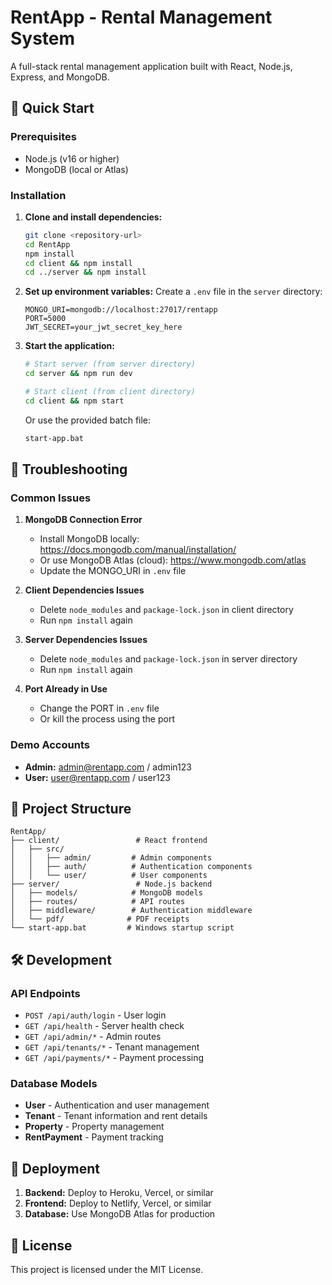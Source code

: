 # RentApp - Rental Management System

A full-stack rental management application built with React, Node.js, Express, and MongoDB.

## 🚀 Quick Start

### Prerequisites
- Node.js (v16 or higher)
- MongoDB (local or Atlas)

### Installation

1. **Clone and install dependencies:**
   ```bash
   git clone <repository-url>
   cd RentApp
   npm install
   cd client && npm install
   cd ../server && npm install
   ```

2. **Set up environment variables:**
   Create a `.env` file in the `server` directory:
   ```
   MONGO_URI=mongodb://localhost:27017/rentapp
   PORT=5000
   JWT_SECRET=your_jwt_secret_key_here
   ```

3. **Start the application:**
   ```bash
   # Start server (from server directory)
   cd server && npm run dev
   
   # Start client (from client directory)
   cd client && npm start
   ```

   Or use the provided batch file:
   ```bash
   start-app.bat
   ```

## 🔧 Troubleshooting

### Common Issues

1. **MongoDB Connection Error**
   - Install MongoDB locally: https://docs.mongodb.com/manual/installation/
   - Or use MongoDB Atlas (cloud): https://www.mongodb.com/atlas
   - Update the MONGO_URI in `.env` file

2. **Client Dependencies Issues**
   - Delete `node_modules` and `package-lock.json` in client directory
   - Run `npm install` again

3. **Server Dependencies Issues**
   - Delete `node_modules` and `package-lock.json` in server directory
   - Run `npm install` again

4. **Port Already in Use**
   - Change the PORT in `.env` file
   - Or kill the process using the port

### Demo Accounts

- **Admin:** admin@rentapp.com / admin123
- **User:** user@rentapp.com / user123

## 📁 Project Structure

```
RentApp/
├── client/                 # React frontend
│   ├── src/
│   │   ├── admin/         # Admin components
│   │   ├── auth/          # Authentication components
│   │   └── user/          # User components
├── server/                 # Node.js backend
│   ├── models/            # MongoDB models
│   ├── routes/            # API routes
│   ├── middleware/        # Authentication middleware
│   └── pdf/              # PDF receipts
└── start-app.bat         # Windows startup script
```

## 🛠️ Development

### API Endpoints

- `POST /api/auth/login` - User login
- `GET /api/health` - Server health check
- `GET /api/admin/*` - Admin routes
- `GET /api/tenants/*` - Tenant management
- `GET /api/payments/*` - Payment processing

### Database Models

- **User** - Authentication and user management
- **Tenant** - Tenant information and rent details
- **Property** - Property management
- **RentPayment** - Payment tracking

## 🚀 Deployment

1. **Backend:** Deploy to Heroku, Vercel, or similar
2. **Frontend:** Deploy to Netlify, Vercel, or similar
3. **Database:** Use MongoDB Atlas for production

## 📝 License

This project is licensed under the MIT License. 